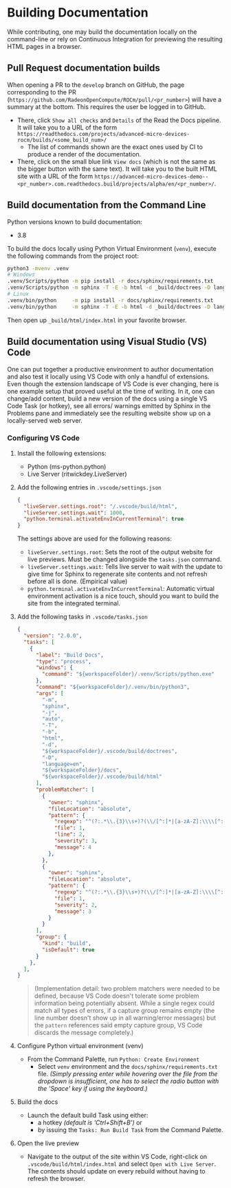 # Building Documentation

While contributing, one may build the documentation locally on the command-line
or rely on Continuous Integration for previewing the resulting HTML pages in a
browser.

## Pull Request documentation builds

When opening a PR to the `develop` branch on GitHub, the page corresponding to
the PR (`https://github.com/RadeonOpenCompute/ROCm/pull/<pr_number>`) will have
a summary at the bottom. This requires the user be logged in to GitHub.

- There, click `Show all checks` and `Details` of the Read the Docs pipeline. It
  will take you to a URL of the form
  `https://readthedocs.com/projects/advanced-micro-devices-rocm/builds/<some_build_num>/`
  - The list of commands shown are the exact ones used by CI to produce a render
    of the documentation.
- There, click on the small blue link `View docs` (which is not the same as the
  bigger button with the same text). It will take you to the built HTML site with
  a URL of the form
  `https://advanced-micro-devices-demo--<pr_number>.com.readthedocs.build/projects/alpha/en/<pr_number>/`.

## Build documentation from the Command Line

Python versions known to build documentation:

- 3.8

To build the docs locally using Python Virtual Environment (`venv`), execute the
following commands from the project root:

```sh
python3 -mvenv .venv
# Windows
.venv/Scripts/python -m pip install -r docs/sphinx/requirements.txt
.venv/Scripts/python -m sphinx -T -E -b html -d _build/doctrees -D language=en docs _build/html
# Linux
.venv/bin/python     -m pip install -r docs/sphinx/requirements.txt
.venv/bin/python     -m sphinx -T -E -b html -d _build/doctrees -D language=en docs _build/html
```

Then open up `_build/html/index.html` in your favorite browser.

## Build documentation using Visual Studio (VS) Code

One can put together a productive environment to author documentation and also
test it locally using VS Code with only a handful of extensions. Even though the
extension landscape of VS Code is ever changing, here is one example setup that
proved useful at the time of writing. In it, one can change/add content, build a
new version of the docs using a single VS Code Task (or hotkey), see all errors/
warnings emitted by Sphinx in the Problems pane and immediately see the
resulting website show up on a locally-served web server.

### Configuring VS Code

1. Install the following extensions:

    - Python (ms-python.python)
    - Live Server (ritwickdey.LiveServer)

2. Add the following entries in `.vscode/settings.json`

    ```json
    {
      "liveServer.settings.root": "/.vscode/build/html",
      "liveServer.settings.wait": 1000,
      "python.terminal.activateEnvInCurrentTerminal": true
    }
    ```

    The settings above are used for the following reasons:
    - `liveServer.settings.root`: Sets the root of the output website for live previews. Must be changed
      alongside the `tasks.json` command.
    - `liveServer.settings.wait`: Tells live server to wait with the update to give time for Sphinx to
      regenerate site contents and not refresh before all is done. (Empirical value)
    - `python.terminal.activateEnvInCurrentTerminal`: Automatic virtual environment activation is a nice touch,
      should you want to build the site from the integrated terminal.

3. Add the following tasks in `.vscode/tasks.json`

    ```json
    {
      "version": "2.0.0",
      "tasks": [
        {
          "label": "Build Docs",
          "type": "process",
          "windows": {
            "command": "${workspaceFolder}/.venv/Scripts/python.exe"
          },
          "command": "${workspaceFolder}/.venv/bin/python3",
          "args": [
            "-m",
            "sphinx",
            "-j",
            "auto",
            "-T",
            "-b",
            "html",
            "-d",
            "${workspaceFolder}/.vscode/build/doctrees",
            "-D",
            "language=en",
            "${workspaceFolder}/docs",
            "${workspaceFolder}/.vscode/build/html"
          ],
          "problemMatcher": [
            {
              "owner": "sphinx",
              "fileLocation": "absolute",
              "pattern": {
                "regexp": "^(?:.*\\.{3}\\s+)?(\\/[^:]*|[a-zA-Z]:\\\\[^:]*):(\\d+):\\s+(WARNING|ERROR):\\s+(.*)$",
                "file": 1,
                "line": 2,
                "severity": 3,
                "message": 4
              },
            },
            {
              "owner": "sphinx",
              "fileLocation": "absolute",
              "pattern": {
                "regexp": "^(?:.*\\.{3}\\s+)?(\\/[^:]*|[a-zA-Z]:\\\\[^:]*):{1,2}\\s+(WARNING|ERROR):\\s+(.*)$",
                "file": 1,
                "severity": 2,
                "message": 3
              }
            }
          ],
          "group": {
            "kind": "build",
            "isDefault": true
          }
        },
      ],
    }
    ```

    > (Implementation detail: two problem matchers were needed to be defined,
    > because VS Code doesn't tolerate some problem information being potentially
    > absent. While a single regex could match all types of errors, if a capture
    > group remains empty (the line number doesn't show up in all warning/error
    > messages) but the `pattern` references said empty capture group, VS Code
    > discards the message completely.)

4. Configure Python virtual environment (venv)

    - From the Command Palette, run `Python: Create Environment`
      - Select `venv` environment and the `docs/sphinx/requirements.txt` file.
      _(Simply pressing enter while hovering over the file from the dropdown is
      insufficient, one has to select the radio button with the 'Space' key if
      using the keyboard.)_

5. Build the docs

    - Launch the default build Task using either:
      - a hotkey _(default is 'Ctrl+Shift+B')_ or
      - by issuing the `Tasks: Run Build Task` from the Command Palette.

6. Open the live preview

    - Navigate to the output of the site within VS Code, right-click on
    `.vscode/build/html/index.html` and select `Open with Live Server`. The
    contents should update on every rebuild without having to refresh the
    browser.
